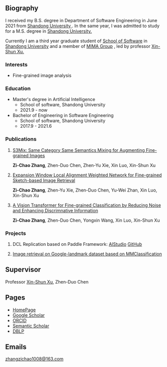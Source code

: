 ## Biography

I received my B.S. degree in Department of Software Engineering in June 2021 from [Shandong University ](http://www.sdu.edu.cn/). In the same year, I was admitted to study for a M.S. degree in [Shandong University.](http://www.sdu.edu.cn/)

Currently I am a third year graduate student of [School of Software](http://www.sc.sdu.edu.cn/) in [Shandong University](http://www.sdu.edu.cn/) and a member of [MIMA Group](http://mima.sdu.edu.cn/) , led by professor [Xin-Shun Xu.](http://mima.sdu.edu.cn/Members/xinshunxu)

### Interests

- Fine-grained image analysis

### Education

- Master's degree in Artificial Intelligence
  - School of software, Shandong University
  - 2021.9 - now
- Bachelor of Engineering in Software Engineering
  - School of software, Shandong University
  - 2017.9 - 2021.6


### Publications

1. [S3Mix: Same Category Same Semantics Mixing for Augmenting Fine-grained Images](https://dl.acm.org/doi/10.1145/3605892)

   **Zi-Chao Zhang**, Zhen-Duo Chen, Zhen-Yu Xie, Xin Luo, Xin-Shun Xu

2. [Expansion Window Local Alignment Weighted Network for Fine-grained Sketch-based Image Retrieval](https://www.sciencedirect.com/science/article/abs/pii/S0031320323005903)

   **Zi-Chao Zhang**, Zhen-Yu Xie, Zhen-Duo Chen, Yu-Wei Zhan, Xin Luo, Xin-Shun Xu

3. [A Vision Transformer for Fine-grained Classification by Reducing Noise and Enhancing Discrimnative Information](https://papers.ssrn.com/sol3/papers.cfm?abstract_id=4373085#maincontent)

   **Zi-Chao Zhang**, Zhen-Duo Chen, Yongxin Wang, Xin Luo, Xin-Shun Xu
   

### Projects

1. DCL Replication based on Paddle Framework: [AIStudio](https://aistudio.baidu.com/aistudio/projectdetail/3955190) [GitHub](https://github.com/zzc98/PaddlePaddle_DCL)

2. [Image retrieval on Google-landmark dataset based on MMClassification](https://github.com/zzc98/mmclassification/issues/1)


## Supervisor

Professor [Xin-Shun Xu](https://www.sc.sdu.edu.cn/info/1044/2253.htm), Zhen-Duo Chen


## Pages

- [HomePage](https://zzc98.github.io)
- [Google Scholar](https://scholar.google.no/citations?user=Tc-PRBQAAAAJ)
- [ORCID](https://orcid.org/0000-0003-1365-4401)
- [Semantic Scholar](https://www.semanticscholar.org/author/2128158898)
- [DBLP](https://dblp.org/pid/276/0696-2)

## Emails

zhangzichao1008@163.com

